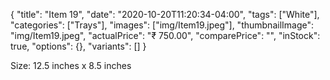 {
    "title": "Item 19",
    "date": "2020-10-20T11:20:34-04:00",
    "tags": ["White"],
    "categories": ["Trays"],
    "images": ["img/Item19.jpeg"],
    "thumbnailImage": "img/Item19.jpeg",
    "actualPrice": "₹ 750.00",
    "comparePrice": "",
    "inStock": true,
    "options": {},
    "variants": []
}

Size: 12.5 inches x 8.5 inches